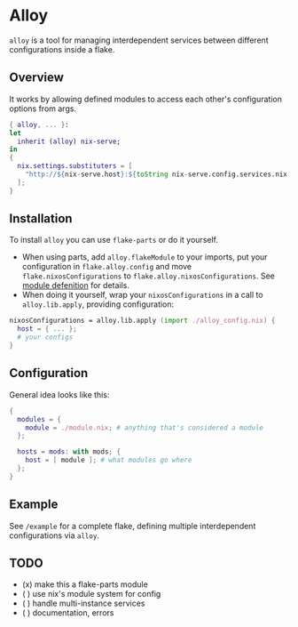 # Alloy

`alloy` is a tool for managing interdependent services between different configurations inside a flake.

## Overview

It works by allowing defined modules to access each other's configuration options from args.

```nix
{ alloy, ... }:
let
  inherit (alloy) nix-serve;
in
{
  nix.settings.substituters = [
    "http://${nix-serve.host}:${toString nix-serve.config.services.nix-serve.port}"
  ];
}
```

## Installation

To install `alloy` you can use `flake-parts` or do it yourself. 
- When using parts, add `alloy.flakeModule` to your imports, put your configuration in `flake.alloy.config` and move `flake.nixosConfigurations` to `flake.alloy.nixosConfigurations`. See [module defenition](./flake-module.nix) for details.
- When doing it yourself, wrap your `nixosConfigurations` in a call to `alloy.lib.apply`, providing configuration:

```nix
nixosConfigurations = alloy.lib.apply (import ./alloy_config.nix) {
  host = { ... };
  # your configs
}
```

## Configuration

General idea looks like this:

```nix
{
  modules = {
    module = ./module.nix; # anything that's considered a module
  };

  hosts = mods: with mods; {
    host = [ module ]; # what modules go where
  };
}
```

## Example

See `/example` for a complete flake, defining multiple interdependent configurations via `alloy`.

## TODO

- (x) make this a flake-parts module
- ( ) use nix's module system for config
- ( ) handle multi-instance services
- ( ) documentation, errors
